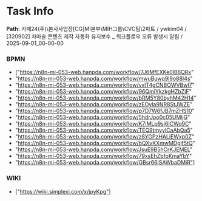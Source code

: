 # Task Info

**Path:** 카페24(주)\본사사업장\[CG]MI본부\MIH그룹\CVC팀\2파트 / ywkim04 / [320902] 차마솔 콘텐츠 제작 자동화 유지보수 _ 워크플로우 오류 발생시 알림 / 2025-09-01_00-00-00

### BPMN
- ["https://n8n-mi-053-web.hanpda.com/workflow/7J6MfEXKe0lB6QRx"
- "https://n8n-mi-053-web.hanpda.com/workflow/mwuBuwq9l9o88I4s"
- "https://n8n-mi-053-web.hanpda.com/workflow/vxlT4gCNBOWVBwl7"
- "https://n8n-mi-053-web.hanpda.com/workflow/96QmiYkzkgHZbZiF"
- "https://n8n-mi-053-web.hanpda.com/workflow/bRM5Y80byhM42H14"
- "https://n8n-mi-053-web.hanpda.com/workflow/zEOyla9NR8StJWZE"
- "https://n8n-mi-053-web.hanpda.com/workflow/p7D7W6fJB7mZHS10"
- "https://n8n-mi-053-web.hanpda.com/workflow/5hdrJpo0c05UMljG"
- "https://n8n-mi-053-web.hanpda.com/workflow/K7iMLp9sj6ICWq9C"
- "https://n8n-mi-053-web.hanpda.com/workflow/TEQ9tmyylCaAbQa5"
- "https://n8n-mi-053-web.hanpda.com/workflow/z8YGPzHALiEWxp0Z"
- "https://n8n-mi-053-web.hanpda.com/workflow/bQXvKXmwMDgjf5tQ"
- "https://n8n-mi-053-web.hanpda.com/workflow/JsuE9B5hCrKJEMEL"
- "https://n8n-mi-053-web.hanpda.com/workflow/79xsEhZbfoKmaYbY"
- "https://n8n-mi-053-web.hanpda.com/workflow/GBsr66iSAWbaDMiR"]

### WIKI
- ["https://wiki.simplexi.com/x/jpyKpg"]


